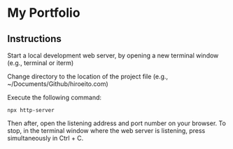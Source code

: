# My Portfolio

## Instructions

Start a local development web server, by opening a new terminal window (e.g., terminal or iterm)

Change directory to the location of the project file (e.g., ~/Documents/Github/hiroeito.com)

Execute the following command:

```
npx http-server
```

Then after, open the listening address and port number on your browser.
To stop, in the terminal window where the web server is listening, press simultaneously in Ctrl + C.
